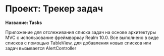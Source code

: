 # Проект: Трекер задач

**Название: Tasks**

Приложение для отслеживания списка задач на основе архитектуры MVC c использование фреймворкау Realm 10.0. 
Все выполнено в виде списков с помощью TableView, для добавления новых списков или задач вызывается AlertController
